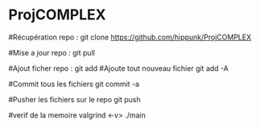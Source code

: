 # ProjCOMPLEX

#Récupération repo :
git clone https://github.com/hippunk/ProjCOMPLEX

#Mise a jour repo :
git pull

#Ajout ficher repo :
git add <nom fichier>
#Ajoute tout nouveau fichier
git add -A

#Commit tous les fichiers
git commit -a

#Pusher les fichiers sur le repo
git push

#verif de la memoire
valgrind <-v> ./main
